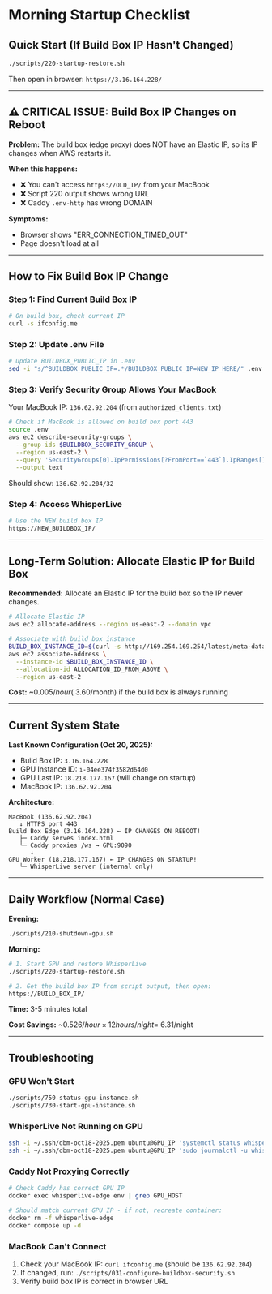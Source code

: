 # Morning Startup Checklist

## Quick Start (If Build Box IP Hasn't Changed)

```bash
./scripts/220-startup-restore.sh
```

Then open in browser: `https://3.16.164.228/`

---

## ⚠️ CRITICAL ISSUE: Build Box IP Changes on Reboot

**Problem:** The build box (edge proxy) does NOT have an Elastic IP, so its IP changes when AWS restarts it.

**When this happens:**
- ❌ You can't access `https://OLD_IP/` from your MacBook
- ❌ Script 220 output shows wrong URL
- ❌ Caddy `.env-http` has wrong DOMAIN

**Symptoms:**
- Browser shows "ERR_CONNECTION_TIMED_OUT"
- Page doesn't load at all

---

## How to Fix Build Box IP Change

### Step 1: Find Current Build Box IP

```bash
# On build box, check current IP
curl -s ifconfig.me
```

### Step 2: Update .env File

```bash
# Update BUILDBOX_PUBLIC_IP in .env
sed -i "s/^BUILDBOX_PUBLIC_IP=.*/BUILDBOX_PUBLIC_IP=NEW_IP_HERE/" .env
```

### Step 3: Verify Security Group Allows Your MacBook

Your MacBook IP: `136.62.92.204` (from `authorized_clients.txt`)

```bash
# Check if MacBook is allowed on build box port 443
source .env
aws ec2 describe-security-groups \
  --group-ids $BUILDBOX_SECURITY_GROUP \
  --region us-east-2 \
  --query 'SecurityGroups[0].IpPermissions[?FromPort==`443`].IpRanges[].CidrIp' \
  --output text
```

Should show: `136.62.92.204/32`

### Step 4: Access WhisperLive

```bash
# Use the NEW build box IP
https://NEW_BUILDBOX_IP/
```

---

## Long-Term Solution: Allocate Elastic IP for Build Box

**Recommended:** Allocate an Elastic IP for the build box so the IP never changes.

```bash
# Allocate Elastic IP
aws ec2 allocate-address --region us-east-2 --domain vpc

# Associate with build box instance
BUILD_BOX_INSTANCE_ID=$(curl -s http://169.254.169.254/latest/meta-data/instance-id)
aws ec2 associate-address \
  --instance-id $BUILD_BOX_INSTANCE_ID \
  --allocation-id ALLOCATION_ID_FROM_ABOVE \
  --region us-east-2
```

**Cost:** ~$0.005/hour (~$3.60/month) if the build box is always running

---

## Current System State

**Last Known Configuration (Oct 20, 2025):**
- Build Box IP: `3.16.164.228`
- GPU Instance ID: `i-04ee374f3582d64d0`
- GPU Last IP: `18.218.177.167` (will change on startup)
- MacBook IP: `136.62.92.204`

**Architecture:**
```
MacBook (136.62.92.204)
   ↓ HTTPS port 443
Build Box Edge (3.16.164.228) ← IP CHANGES ON REBOOT!
   ├─ Caddy serves index.html
   └─ Caddy proxies /ws → GPU:9090
      ↓
GPU Worker (18.218.177.167) ← IP CHANGES ON STARTUP!
   └─ WhisperLive server (internal only)
```

---

## Daily Workflow (Normal Case)

**Evening:**
```bash
./scripts/210-shutdown-gpu.sh
```

**Morning:**
```bash
# 1. Start GPU and restore WhisperLive
./scripts/220-startup-restore.sh

# 2. Get the build box IP from script output, then open:
https://BUILD_BOX_IP/
```

**Time:** 3-5 minutes total

**Cost Savings:** ~$0.526/hour × 12 hours/night = ~$6.31/night

---

## Troubleshooting

### GPU Won't Start
```bash
./scripts/750-status-gpu-instance.sh
./scripts/730-start-gpu-instance.sh
```

### WhisperLive Not Running on GPU
```bash
ssh -i ~/.ssh/dbm-oct18-2025.pem ubuntu@GPU_IP 'systemctl status whisperlive'
ssh -i ~/.ssh/dbm-oct18-2025.pem ubuntu@GPU_IP 'sudo journalctl -u whisperlive -f'
```

### Caddy Not Proxying Correctly
```bash
# Check Caddy has correct GPU IP
docker exec whisperlive-edge env | grep GPU_HOST

# Should match current GPU IP - if not, recreate container:
docker rm -f whisperlive-edge
docker compose up -d
```

### MacBook Can't Connect
1. Check your MacBook IP: `curl ifconfig.me` (should be `136.62.92.204`)
2. If changed, run: `./scripts/031-configure-buildbox-security.sh`
3. Verify build box IP is correct in browser URL
